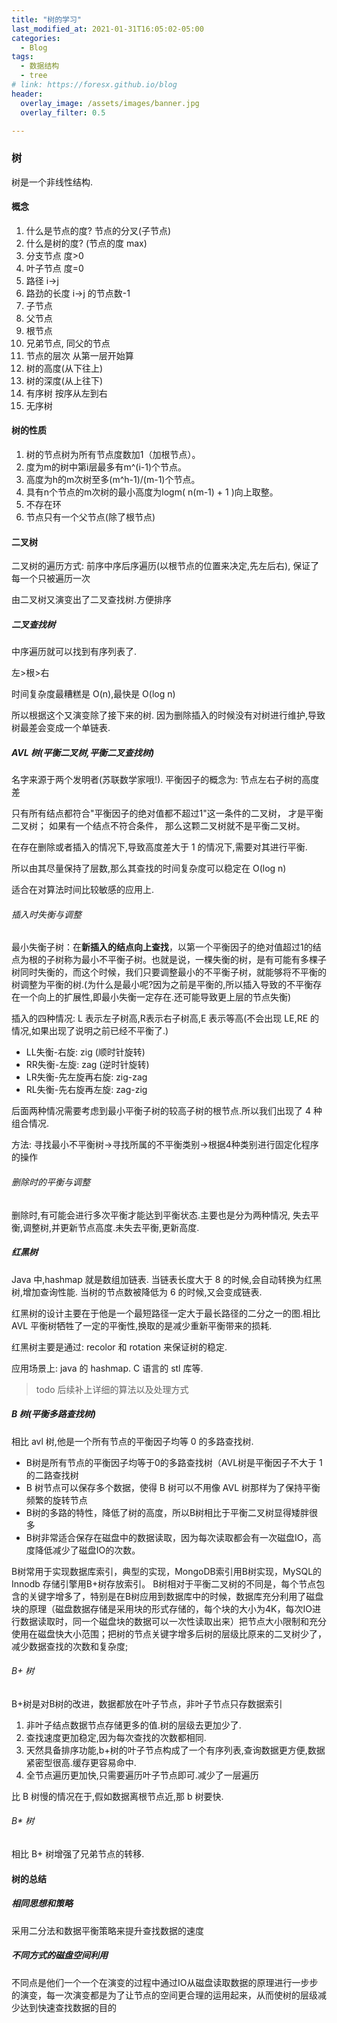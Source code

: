 ```yaml
---
title: "树的学习"
last_modified_at: 2021-01-31T16:05:02-05:00
categories:
  - Blog
tags:
  - 数据结构
  - tree
# link: https://foresx.github.io/blog
header:
  overlay_image: /assets/images/banner.jpg
  overlay_filter: 0.5

---
```


### 树

树是一个非线性结构.

#### 概念

1. 什么是节点的度? 节点的分叉(子节点)
2. 什么是树的度? (节点的度 max)
3. 分支节点 度>0
4. 叶子节点 度=0
5. 路径 i->j
6. 路劲的长度 i->j 的节点数-1
7. 子节点
8. 父节点
9. 根节点
10. 兄弟节点, 同父的节点
11. 节点的层次 从第一层开始算
12. 树的高度(从下往上)
13. 树的深度(从上往下)
14. 有序树 按序从左到右
15. 无序树

#### 树的性质

1. 树的节点树为所有节点度数加1（加根节点）。
2. 度为m的树中第i层最多有m^(i-1)个节点。
3. 高度为h的m次树至多(m^h-1)/(m-1)个节点。
4. 具有n个节点的m次树的最小高度为logm( n(m-1) + 1 )向上取整。
5. 不存在环
6. 节点只有一个父节点(除了根节点)

#### 二叉树

二叉树的遍历方式: 前序中序后序遍历(以根节点的位置来决定,先左后右), 保证了每一个只被遍历一次

由二叉树又演变出了二叉查找树.方便排序

##### 二叉查找树

中序遍历就可以找到有序列表了.

左>根>右

时间复杂度最糟糕是 O(n),最快是 O(log n)

所以根据这个又演变除了接下来的树.
因为删除插入的时候没有对树进行维护,导致树最差会变成一个单链表.

##### AVL 树(平衡二叉树,平衡二叉查找树)

名字来源于两个发明者(苏联数学家哦!).
平衡因子的概念为: 节点左右子树的高度差

只有所有结点都符合"平衡因子的绝对值都不超过1"这一条件的二叉树， 才是平衡二叉树；
如果有一个结点不符合条件， 那么这颗二叉树就不是平衡二叉树。

在存在删除或者插入的情况下,导致高度差大于 1 的情况下,需要对其进行平衡.

所以由其尽量保持了层数,那么其查找的时间复杂度可以稳定在 O(log n)

适合在对算法时间比较敏感的应用上.

###### 插入时失衡与调整

最小失衡子树：在**新插入的结点向上查找**，以第一个平衡因子的绝对值超过1的结点为根的子树称为最小不平衡子树。也就是说，一棵失衡的树，是有可能有多棵子树同时失衡的，而这个时候，我们只要调整最小的不平衡子树，就能够将不平衡的树调整为平衡的树.(为什么是最小呢?因为之前是平衡的,所以插入导致的不平衡存在一个向上的扩展性,即最小失衡一定存在.还可能导致更上层的节点失衡)

插入的四种情况:
L 表示左子树高,R表示右子树高,E 表示等高(不会出现 LE,RE 的情况,如果出现了说明之前已经不平衡了.)

- LL失衡-右旋: zig (顺时针旋转)
- RR失衡-左旋: zag (逆时针旋转)
- LR失衡-先左旋再右旋: zig-zag
- RL失衡-先右旋再左旋: zag-zig

后面两种情况需要考虑到最小平衡子树的较高子树的根节点.所以我们出现了 4 种组合情况.

方法: 寻找最小不平衡树->寻找所属的不平衡类别->根据4种类别进行固定化程序的操作

###### 删除时的平衡与调整

删除时,有可能会进行多次平衡才能达到平衡状态.主要也是分为两种情况, 失去平衡,调整树,并更新节点高度.未失去平衡,更新高度.

##### 红黑树

Java 中,hashmap 就是数组加链表. 当链表长度大于 8 的时候,会自动转换为红黑树,增加查询性能. 当树的节点数被降低为 6 的时候,又会变成链表.

红黑树的设计主要在于他是一个最短路径一定大于最长路径的二分之一的图.相比 AVL 平衡树牺牲了一定的平衡性,换取的是减少重新平衡带来的损耗.

红黑树主要是通过: recolor 和 rotation 来保证树的稳定.

应用场景上: java 的 hashmap. C 语言的 stl 库等.

> todo 后续补上详细的算法以及处理方式

##### B 树(平衡多路查找树)

相比 avl 树,他是一个所有节点的平衡因子均等 0 的多路查找树.

- B树是所有节点的平衡因子均等于0的多路查找树（AVL树是平衡因子不大于 1 的二路查找树
- B 树节点可以保存多个数据，使得 B 树可以不用像 AVL 树那样为了保持平衡频繁的旋转节点
- B树的多路的特性，降低了树的高度，所以B树相比于平衡二叉树显得矮胖很多
- B树非常适合保存在磁盘中的数据读取，因为每次读取都会有一次磁盘IO，高度降低减少了磁盘IO的次数。

B树常用于实现数据库索引，典型的实现，MongoDB索引用B树实现，MySQL的Innodb 存储引擎用B+树存放索引。
B树相对于平衡二叉树的不同是，每个节点包含的关键字增多了，特别是在B树应用到数据库中的时候，数据库充分利用了磁盘块的原理（磁盘数据存储是采用块的形式存储的，每个块的大小为4K，每次IO进行数据读取时，同一个磁盘块的数据可以一次性读取出来）把节点大小限制和充分使用在磁盘快大小范围；把树的节点关键字增多后树的层级比原来的二叉树少了，减少数据查找的次数和复杂度;

###### B+ 树

B+树是对B树的改进，数据都放在叶子节点，非叶子节点只存数据索引

1. 非叶子结点数据节点存储更多的值.树的层级去更加少了.
2. 查找速度更加稳定,因为每次查找的次数都相同.
3. 天然具备排序功能,b+树的叶子节点构成了一个有序列表,查询数据更方便,数据紧密型很高.缓存更容易命中.
4. 全节点遍历更加快,只需要遍历叶子节点即可.减少了一层遍历

比 B 树慢的情况在于,假如数据离根节点近,那 b 树要快.

###### B* 树

相比 B+ 树增强了兄弟节点的转移.

#### 树的总结

##### 相同思想和策略

采用二分法和数据平衡策略来提升查找数据的速度

##### 不同方式的磁盘空间利用

不同点是他们一个一个在演变的过程中通过IO从磁盘读取数据的原理进行一步步的演变，每一次演变都是为了让节点的空间更合理的运用起来，从而使树的层级减少达到快速查找数据的目的